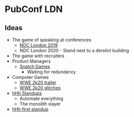 # PubConf LDN

## Ideas

* The game of speaking at conferences
  * [NDC London 2019](https://www.youtube.com/watch?v=si44LvcgXwU)
  * NDC London 2020 - Stand next to a derelict building
* The game with recruiters
* Product Managers
  * [Snatch Games](https://youtu.be/PKbJp62jnmw?t=70)
    * Waiting for redundancy
* Computer Games
  * [WWE 2k20 trailer](https://www.youtube.com/watch?v=QwCV-Cuvko0)
  * [WWE 2k20 glitches](https://www.youtube.com/watch?v=jhwzJ6b5Gfs)
* [hHh Standups](https://youtu.be/YCKLFxuDh5U?t=194)
  * Automate everything
  * The monolith slayer
* [hHh first standup](https://www.youtube.com/watch?v=lqZe9mEpSFg) 
